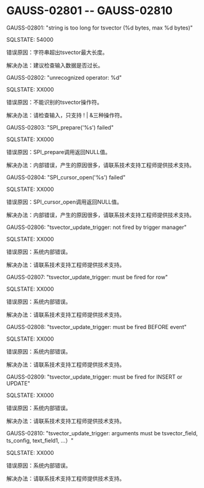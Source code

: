 # GAUSS-02801 -- GAUSS-02810

GAUSS-02801: "string is too long for tsvector \(%d bytes, max %d bytes\)"

SQLSTATE: 54000

错误原因：字符串超出tsvector最大长度。

解决办法：建议检查输入数据是否过长。

GAUSS-02802: "unrecognized operator: %d"

SQLSTATE: XX000

错误原因：不能识别的tsvector操作符。

解决办法：请检查输入，只支持 ! | &三种操作符。

GAUSS-02803: "SPI\_prepare\('%s'\) failed"

SQLSTATE: XX000

错误原因：SPI\_prepare调用返回NULL值。

解决办法：内部错误，产生的原因很多，请联系技术支持工程师提供技术支持。

GAUSS-02804: "SPI\_cursor\_open\('%s'\) failed"

SQLSTATE: XX000

错误原因：SPI\_cursor\_open调用返回NULL值。

解决办法：内部错误，产生的原因很多，请联系技术支持工程师提供技术支持。

GAUSS-02806: "tsvector\_update\_trigger: not fired by trigger manager"

SQLSTATE: XX000

错误原因：系统内部错误。

解决办法：请联系技术支持工程师提供技术支持。

GAUSS-02807: "tsvector\_update\_trigger: must be fired for row"

SQLSTATE: XX000

错误原因：系统内部错误。

解决办法：请联系技术支持工程师提供技术支持。

GAUSS-02808: "tsvector\_update\_trigger: must be fired BEFORE event"

SQLSTATE: XX000

错误原因：系统内部错误。

解决办法：请联系技术支持工程师提供技术支持。

GAUSS-02809: "tsvector\_update\_trigger: must be fired for INSERT or UPDATE"

SQLSTATE: XX000

错误原因：系统内部错误。

解决办法：请联系技术支持工程师提供技术支持。

GAUSS-02810: "tsvector\_update\_trigger: arguments must be tsvector\_field, ts\_config, text\_field1, ...）"

SQLSTATE: XX000

错误原因：系统内部错误。

解决办法：请联系技术支持工程师提供技术支持。

